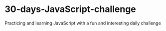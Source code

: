 # 30-days-JavaScript-challenge
Practicing and learning JavaScript with a fun and interesting daily challenge
